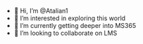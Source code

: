 - 👋 Hi, I’m @Atalian1
- 👀 I’m interested in exploring this world
- 🌱 I’m currently getting deeper into MS365
- 💞️ I’m looking to collaborate on LMS


<!---
Atalian1/Atalian1 is a ✨ special ✨ repository because its `README.md` (this file) appears on your GitHub profile.
You can click the Preview link to take a look at your changes.
--->

